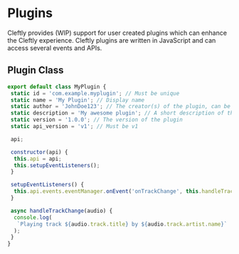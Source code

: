 # Plugins

Cleftly provides (WIP) support for user created plugins which can enhance the Cleftly experience. Cleftly plugins are written in JavaScript and can access several events and APIs.

## Plugin Class

```js
export default class MyPlugin {
 static id = 'com.example.myplugin'; // Must be unique
 static name = 'My Plugin'; // Display name
 static author = 'JohnDoe123'; // The creator(s) of the plugin, can be anything as long as it's accurate
 static description = 'My awesome plugin'; // A short description of the plugin
 static version = '1.0.0'; // The version of the plugin
 static api_version = 'v1'; // Must be v1

 api;

 constructor(api) {
  this.api = api;
  this.setupEventListeners();
 }

 setupEventListeners() {
  this.api.events.eventManager.onEvent('onTrackChange', this.handleTrackChange);
 }

 async handleTrackChange(audio) {
  console.log(
   `Playing track ${audio.track.title} by ${audio.track.artist.name}`
  );
 }
}
```
